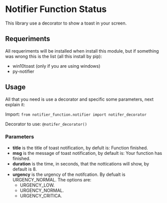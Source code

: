 # Notifier Function Status
This library use a decorator to show a toast in your screen.

## Requeriments

All requeriments will be installed when install this module, but if something was wrong this is the list (all this install by pip):

- win10toast (only if you are using windows)
- py-notifier

## Usage

All that you need is use a decorator and specific some parameters, next explain it:

Import: ```from notifier_function.notifier import notifer_decorator```

Decorator to use: ```@notifer_decorator()```

### Parameters

- **title** is the title of toast notification, by defult is: Function finished.
- **msg** is the message of toast notification, by default is: Your function has finished.
- **duration** is the time, in seconds, that the nottications will show, by default is 8.
- **urgency** is the urgency of the notifcation. By defualt is URGENCY_NORMAL. The options are:
  - URGENCY_LOW.
  - URGENCY_NORMAL.
  - URGENCY_CRITICA.
